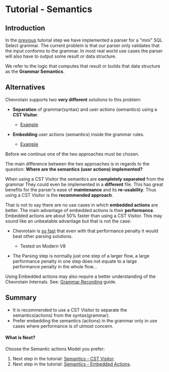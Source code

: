 # Tutorial - Semantics

## Introduction

In the [previous](./step2_parsing.md) tutorial step
we have implemented a parser for a "mini" SQL Select grammar. The current problem is that our parser only
validates that the input conforms to the grammar. In most real world use cases the parser will also have to output some
result or data structure.

We refer to the logic that computes that result or builds that data structure as the **Grammar Semantics**.

## Alternatives

Chevrotain supports two **very different** solutions to this problem:

- **Separation** of grammar(syntax) and user actions (semantics) using a **CST Visitor**.

  - [Example](https://github.com/chevrotain/chevrotain/blob/master/examples/grammars/calculator/calculator_pure_grammar.js)

- **Embedding** user actions (semantics) inside the grammar rules.
  - [Example](https://github.com/chevrotain/chevrotain/blob/master/examples/grammars/calculator/calculator_embedded_actions.js)

Before we continue one of the two approaches must be chosen.

The main difference between the two approaches is in regards to the question:
**Where are the semantics (user actions) implemented?**

When using a CST Visitor the semantics are **completely separated** from the grammar
They could even be implemented in a **different** file. This has great benefits
for the parser's ease of **maintenance** and its **re-usability**.
Thus using a CST Visitor is the **recommended approach**.

That is not to say there are no use cases in which **embedded actions** are better.
The main advantage of embedded actions is their **performance**. Embedded actions are
about 50% faster than using a CST Visitor. This may sound like an unbeatable advantage
but that is not the case:

- Chevrotain is [so fast](https://chevrotain.io/performance/) that even with that performance penalty
  it would beat other parsing solutions.

  - Tested on Modern V8

- The Parsing step is normally just one step of a larger flow, a large performance penalty in one step
  does not equate to a large performance penalty in the whole flow...

Using Embedded actions may also require a better understanding of the Chevrotain Internals.
See: [Grammar Recording](../guide/internals.md#grammar-recording) guide.

## Summary

- It is recommended to use a CST Visitor to separate the semantics(actions) from the syntax(grammar).
- Prefer embedding the semantics (actions) in the grammar only in use cases where performance is of utmost concern.

#### What is Next?

Choose the Semantic actions Model you prefer:

1.  Next step in the tutorial: [Semantics - CST Visitor](./step3a_adding_actions_visitor.html).
1.  Next step in the tutorial: [Semantics - Embedded Actions](./step3b_adding_actions_embedded.html).
